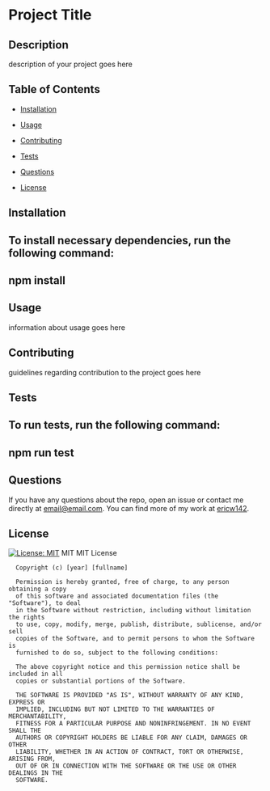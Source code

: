 # Project Title

## Description
description of your project goes here

## Table of Contents 

* [Installation](#installation)

* [Usage](#usage)

* [Contributing](#contributing)

* [Tests](#tests)

* [Questions](#questions)

* [License](#license)

## Installation

To install necessary dependencies, run the following command:
---
npm install
---

## Usage
information about usage goes here

## Contributing
guidelines regarding contribution to the project goes here

## Tests
To run tests, run the following command:
---
npm run test
---

## Questions

If you have any questions about the repo, open an issue or contact me directly at email@email.com. 
You can find more of my work at [ericw142](https://github.com/ericw142/).

## License

[![License: MIT](https://img.shields.io/badge/License-MIT-yellow.svg)](https://opensource.org/licenses/MIT) MIT
MIT License

      Copyright (c) [year] [fullname]
      
      Permission is hereby granted, free of charge, to any person obtaining a copy
      of this software and associated documentation files (the "Software"), to deal
      in the Software without restriction, including without limitation the rights
      to use, copy, modify, merge, publish, distribute, sublicense, and/or sell
      copies of the Software, and to permit persons to whom the Software is
      furnished to do so, subject to the following conditions:
      
      The above copyright notice and this permission notice shall be included in all
      copies or substantial portions of the Software.
      
      THE SOFTWARE IS PROVIDED "AS IS", WITHOUT WARRANTY OF ANY KIND, EXPRESS OR
      IMPLIED, INCLUDING BUT NOT LIMITED TO THE WARRANTIES OF MERCHANTABILITY,
      FITNESS FOR A PARTICULAR PURPOSE AND NONINFRINGEMENT. IN NO EVENT SHALL THE
      AUTHORS OR COPYRIGHT HOLDERS BE LIABLE FOR ANY CLAIM, DAMAGES OR OTHER
      LIABILITY, WHETHER IN AN ACTION OF CONTRACT, TORT OR OTHERWISE, ARISING FROM,
      OUT OF OR IN CONNECTION WITH THE SOFTWARE OR THE USE OR OTHER DEALINGS IN THE
      SOFTWARE.


